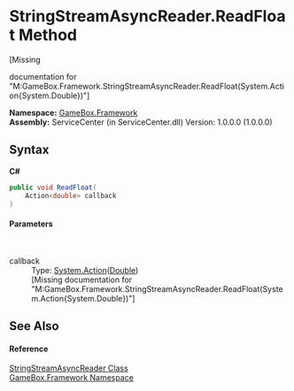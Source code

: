 # StringStreamAsyncReader.ReadFloat Method 
 

\[Missing <summary> documentation for "M:GameBox.Framework.StringStreamAsyncReader.ReadFloat(System.Action{System.Double})"\]

**Namespace:**&nbsp;<a href="a8957fe6-9cc0-3a6d-cd5c-a2a246efee1e">GameBox.Framework</a><br />**Assembly:**&nbsp;ServiceCenter (in ServiceCenter.dll) Version: 1.0.0.0 (1.0.0.0)

## Syntax

**C#**<br />
``` C#
public void ReadFloat(
	Action<double> callback
)
```


#### Parameters
&nbsp;<dl><dt>callback</dt><dd>Type: <a href="http://msdn2.microsoft.com/zh-cn/library/018hxwa8" target="_blank">System.Action</a>(<a href="http://msdn2.microsoft.com/zh-cn/library/643eft0t" target="_blank">Double</a>)<br />\[Missing <param name="callback"/> documentation for "M:GameBox.Framework.StringStreamAsyncReader.ReadFloat(System.Action{System.Double})"\]</dd></dl>

## See Also


#### Reference
<a href="12ef0a15-b540-3e97-79d6-5b9155505784">StringStreamAsyncReader Class</a><br /><a href="a8957fe6-9cc0-3a6d-cd5c-a2a246efee1e">GameBox.Framework Namespace</a><br />